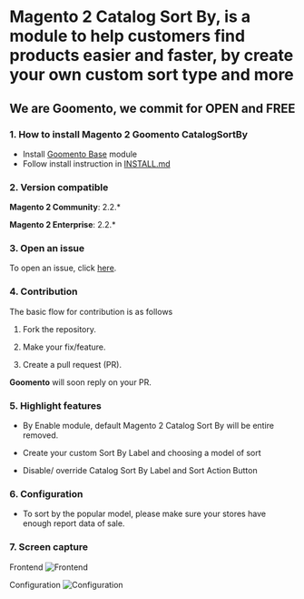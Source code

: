 # Magento 2 **Catalog Sort By**, is a module to help customers find products easier and faster, by create your own custom sort type and more
  
## We are Goomento, we commit for OPEN and FREE 

### 1. How to install Magento 2 Goomento CatalogSortBy

- Install [Goomento Base](https://github.com/Goomento/Base) module
- Follow install instruction in [INSTALL.md](https://github.com/Goomento/CatalogSortBy/blob/master/INSTALL.md)

### 2. Version compatible

**Magento 2 Community**: 2.2.*

**Magento 2 Enterprise**: 2.2.*

### 3. Open an issue

To open an issue, click [here](https://github.com/Goomento/CatalogSortBy/issues).

### 4. Contribution

The basic flow for contribution is as follows

1. Fork the repository.

2. Make your fix/feature.

3. Create a pull request (PR).

**Goomento** will soon reply on your PR.

### 5. Highlight features

- By Enable module, default Magento 2 Catalog Sort By will be entire removed.

- Create your custom Sort By Label and choosing a model of sort

- Disable/ override Catalog Sort By Label and Sort Action Button 

### 6. Configuration

- To sort by the popular model, please make sure your stores have enough report data of sale. 

### 7. Screen capture

Frontend
![Frontend](https://i.imgur.com/0ghgqRO.png)

Configuration
![Configuration](https://i.imgur.com/udEST6C.png)
